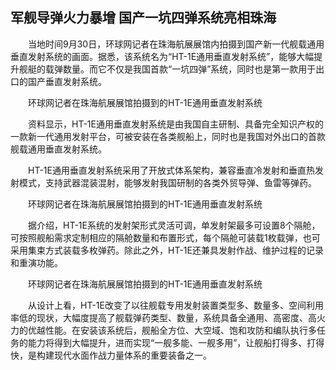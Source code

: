 ## 军舰导弹火力暴增 国产一坑四弹系统亮相珠海
　　当地时间9月30日，环球网记者在珠海航展展馆内拍摄到国产新一代舰载通用垂直发射系统的画面。据悉，该系统名为“HT-1E通用垂直发射系统”，能够大幅提升舰艇的载弹数量。而它不仅是我国首款“一坑四弹”系统，同时也是第一款用于出口的国产垂直发射系统。

　　环球网记者在珠海航展展馆拍摄到的HT-1E通用垂直发射系统

　　资料显示，HT-1E通用垂直发射系统是由我国自主研制、具备完全知识产权的一款新一代通用发射平台，可被安装在各类舰船上，同时也是我国对外出口的首款舰载通用垂直发射系统。

　　HT-1E通用垂直发射系统采用了开放式体系架构，兼容垂直冷发射和垂直热发射模式，支持武器混装混射，能够发射我国研制的各类外贸导弹、鱼雷等弹药。

　　环球网记者在珠海航展展馆拍摄到的HT-1E通用垂直发射系统

　　据介绍，HT-1E系统的发射架形式灵活可调，单发射架最多可设置8个隔舱，可按照舰船需求定制相应的隔舱数量和布置形式，每个隔舱可装载1枚载弹，也可采用集束方式装载多枚弹药。除此之外，HT-1E还兼具发射作战、维护过程的记录和重演功能。

　　环球网记者在珠海航展展馆拍摄到的HT-1E通用垂直发射系统

　　从设计上看，HT-1E改变了以往舰载专用发射装置类型多、数量多、空间利用率低的现状，大幅度提高了舰载弹药类型、数量，系统具备全通用、高密度、高火力的优越性能。在安装该系统后，舰船全方位、大空域、饱和攻防和编队执行多任务的能力将得到大幅提升，进而实现“一舰多能、一舰多用”，让舰船打得多、打得快，是构建现代水面作战力量体系的重要装备之一。


